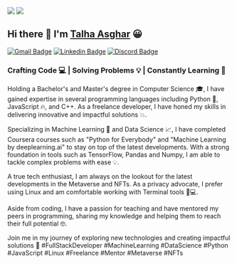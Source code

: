 

[![](https://visitor-badge.laobi.icu/badge?page_id=iamtalhaasghar.iamtalhaasghar)](https://github.com/iamtalhaasghar)
[![](https://img.shields.io/github/followers/iamtalhaasghar?label=Follow&style=social)](https://github.com/iamtalhaasghar)
## Hi there 👋 I'm [Talha Asghar](https://talhaasghar.me) 😀
[![Gmail Badge](https://img.shields.io/badge/-talhaasghar220@gmail.com-c14438?style=flat&logo=Gmail&logoColor=white)](mailto:talhaasghar220@gmail.com?subject=Saw%20Your%20Github%20Profile&body=I%20wanted%20to%20talk%20with%20%20you%20about... "Connect via Email")
[![Linkedin Badge](https://img.shields.io/badge/-Talha%20Asghar-0072b1?style=flat&logo=Linkedin&logoColor=white)](https://www.linkedin.com/in/iamtalhaasghar/ "Connect on LinkedIn")
[![Discord Badge](https://img.shields.io/badge/-@iam_tal-7289d9?style=flat&logo=Discord&logoColor=white)](https://discord.com/users/945910881043222538 "Contact on Discord")

### Crafting Code 💻 | Solving Problems 💡 | Constantly Learning 🧠 

Holding a Bachelor's and Master's degree in Computer Science 🎓, I have gained expertise in several programming languages including Python 🐍, JavaScript 🔥, and C++. As a freelance developer, I have honed my skills in delivering innovative and impactful solutions 💥.

Specializing in Machine Learning 🤖 and Data Science 📈, I have completed Coursera courses such as "Python for Everybody" and "Machine Learning by deeplearning.ai" to stay on top of the latest developments. With a strong foundation in tools such as TensorFlow, Pandas and Numpy, I am able to tackle complex problems with ease 💡.

A true tech enthusiast, I am always on the lookout for the latest developments in the Metaverse and NFTs. As a privacy advocate, I prefer using Linux and am comfortable working with Terminal tools 🐧💻.

Aside from coding, I have a passion for teaching and have mentored my peers in programming, sharing my knowledge and helping them to reach their full potential 🤓.

Join me in my journey of exploring new technologies and creating impactful solutions 🚀 #FullStackDeveloper #MachineLearning #DataScience #Python #JavaScript #Linux #Freelance #Mentor #Metaverse #NFTs
<br>

<!-- 
<a href="https://github.com/iamtalhaasghar">
  <img align="center" src="https://github-readme-stats.vercel.app/api?username=iamtalhaasghar&count_private=true&custom_title=iamtalhaasghar`s Github Stats&show_icons=true&theme=tokyonight" />
</a> -->
<!-- <a href="https://github.com/iamtalhaasghar">
  <img align="center" src="https://github-readme-stats.vercel.app/api/top-langs/?username=iamtalhaasghar&custom_title=iamtalhaasghar`s Top Languages&layout=compact&langs_count=10&hide=tex,roff&theme=tokyonight" />
</a>
 -->
